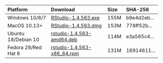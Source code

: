 
| Platform            | Download                                                                                                                                                              | Size | SHA-256                                                                                                              |
| :------------------ | :-------------------------------------------------------------------------------------------------------------------------------------------------------------------- | :--- | :------------------------------------------------------------------------------------------------------------------- |
| Windows 10/8/7      | <a href="https://s3.amazonaws.com/rstudio-ide-build/desktop/windows/RStudio-1.4.563.exe"><i class="fa fa-download"></i> RStudio-1.4.563.exe</a>                       | 155M | <span class="sha256" data-sha256="b9e4d2ebf39c907263967148f1aa25f79a87154958c66f8b77873f094cc5b2ae">b9e4d2eb…</span> |
| MacOS 10.13+        | <a href="https://s3.amazonaws.com/rstudio-ide-build/desktop/macos/RStudio-1.4.563.dmg"><i class="fa fa-download"></i> RStudio-1.4.563.dmg</a>                         | 153M | <span class="sha256" data-sha256="778ff52b30b257b2d74e26b5ae4e3fd23fde8808bb90cf13159195d76e88f73f">778ff52b…</span> |
| Ubuntu 18/Debian 10 | <a href="https://s3.amazonaws.com/rstudio-ide-build/desktop/bionic/amd64/rstudio-1.4.563-amd64.deb"><i class="fa fa-download"></i> rstudio-1.4.563-amd64.deb</a>      | 114M | <span class="sha256" data-sha256="e3a565c4d40672f6807e6cc57cad01464fa34afbb7f2b512f52950a5df2f5b75">e3a565c4…</span> |
| Fedora 28/Red Hat 8 | <a href="https://s3.amazonaws.com/rstudio-ide-build/desktop/centos8/x86_64/rstudio-1.4.563-x86_64.rpm"><i class="fa fa-download"></i> rstudio-1.4.563-x86\_64.rpm</a> | 131M | <span class="sha256" data-sha256="1691461115e610aa3edd318d250014993da82bfb1227a0b1149f3bc71a76e2b4">16914611…</span> |
